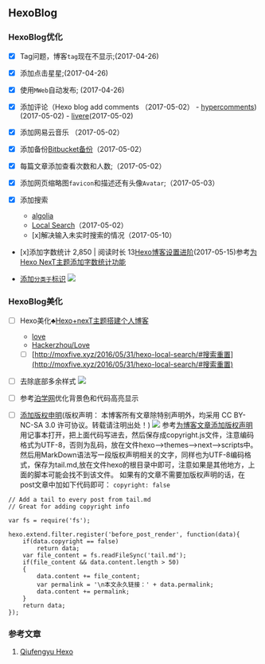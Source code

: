 ## HexoBlog


### HexoBlog优化

- [x] Tag问题，博客`tag`现在不显示;(2017-04-26)
- [x] 添加点击星星;(2017-04-26)
- [x] 使用`MWeb`自动发布; (2017-04-26)
- [x] 添加评论（Hexo blog add comments （2017-05-02）
       - [hypercomments](http://admin.hypercomments.com/comments/approve/90397)) (2017-05-02)
       - [livere](https://livere.com/insight/managereply/period)(2017-05-02)

- [x] 添加网易云音乐 （2017-05-02）
- [x] 添加备份[Bitbucket备份](https://bitbucket.org/MichaelMaoMao/myblog)（2017-05-02）

- [x] 每篇文章添加查看次数和人数;（2017-05-02）

- [x] 添加网页缩略图`favicon`和描述还有头像`Avatar`;（2017-05-03）

- [x] 添加搜索
    - [algolia](https://www.algolia.com/apps/6V4V7RXQEC/dashboard)
    - [Local Search](http://theme-next.iissnan.com/third-party-services.html#local-search)（2017-05-02）
    - [x]解决输入未实时搜索的情况（2017-05-10）

- [x]添加字数统计 2,850 |  阅读时长 13[Hexo博客设置进阶](http://blog.junyu.io/posts/0010-hexo-learn-from-Never-yu.html#outline)(2017-05-15)参考[为Hexo NexT主题添加字数统计功能](https://eason-yang.com/2016/11/05/add-word-count-to-hexo-next/)

- [添加`分类于`标识](http://blog.junyu.io/posts/0010-hexo-learn-from-Never-yu.html#outline)
 ![](http://oc98nass3.bkt.clouddn.com/2017-05-15-14948216390897.jpg)


### HexoBlog美化 
- [ ] Hexo美化♣️[Hexo+nexT主题搭建个人博客
](http://www.wuxubj.cn/2016/08/Hexo-nexT-build-personal-blog/) 
    - [love](http://www.wuxubj.cn/mylove/)  
    - [Hackerzhou/Love](http://hackerzhou.me/ex_love/)  
    - [ ] [http://moxfive.xyz/2016/05/31/hexo-local-search/#搜索重置](http://moxfive.xyz/2016/05/31/hexo-local-search/#搜索重置)

- [ ] 去除底部多余样式
![](http://oc98nass3.bkt.clouddn.com/14938557402763.jpg)

- [ ] 参考[泊学网](https://boxueio.com/series/ios-101/ebook/110)优化背景色和代码高亮显示

- [ ] [添加版权申明](https://creativecommons.org/licenses/by-nc-sa/3.0/)(版权声明： 本博客所有文章除特别声明外，均采用 CC BY-NC-SA 3.0   许可协议。转载请注明出处！)
![](http://oc98nass3.bkt.clouddn.com/2017-05-15-14948183164436.jpg)
参考[为博客文章添加版权声明](http://qimingyu.com/2016/06/05/%E4%B8%BA%E5%8D%9A%E5%AE%A2%E6%96%87%E7%AB%A0%E6%B7%BB%E5%8A%A0%E7%89%88%E6%9D%83%E5%A3%B0%E6%98%8E/)
用记事本打开，把上面代码写进去，然后保存成copyright.js文件，注意编码格式为UTF-8，否则为乱码，放在文件hexo–>themes–>next–>scripts中。
然后用MarkDown语法写一段版权声明相关的文字，同样也为UTF-8编码格式，保存为tail.md,放在文件hexo的根目录中即可，注意如果是其他地方，上面的脚本可能会找不到该文件。
如果有的文章不需要加版权声明的话，在post文章中加如下代码即可：
`copyright: false`

```
// Add a tail to every post from tail.md
// Great for adding copyright info

var fs = require('fs');

hexo.extend.filter.register('before_post_render', function(data){
    if(data.copyright == false) 
		return data;
    var file_content = fs.readFileSync('tail.md');
    if(file_content && data.content.length > 50) 
    {
        data.content += file_content;
        var permalink = '\n本文永久链接：' + data.permalink;
        data.content += permalink;
    }
    return data;
});
```


### 参考文章

1. [Qiufengyu Hexo](https://qiufengyu.github.io/tags/hexo/)





